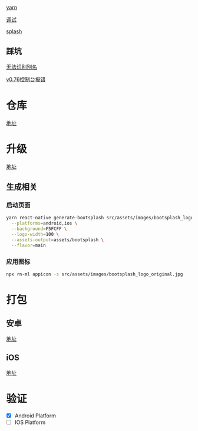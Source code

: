 [yarn](https://reactnative.dev/blog/2024/04/22/release-0.74#yarn-3-for-new-projects)

[调试](https://fbflipper.com/)

[splash](https://github.com/zoontek/react-native-bootsplash?tab=readme-ov-file#full-command-usage-example)

## 踩坑
[无法识别别名](https://github.com/tleunen/babel-plugin-module-resolver/issues/354#issuecomment-475858527)

[v0.76控制台报错](https://github.com/callstack/react-native-paper/issues/4401#issuecomment-2332537632)

# 仓库
[地址](https://reactnative.directory/)

# 升级
[地址](https://react-native-community.github.io/upgrade-helper)

## 生成相关
### 启动页面
``` bash
yarn react-native generate-bootsplash src/assets/images/bootsplash_logo_original.jpg \
  --platforms=android,ios \
  --background=F5FCFF \
  --logo-width=100 \
  --assets-output=assets/bootsplash \
  --flavor=main  
```
### 应用图标
``` bash
npx rn-ml appicon -s src/assets/images/bootsplash_logo_original.jpg
```
# 打包
## 安卓
[地址](https://reactnative.cn/docs/signed-apk-android)
## iOS
[地址](https://reactnative.cn/docs/publishing-to-app-store)

# 验证
- [x] Android Platform
- [ ] IOS Platform